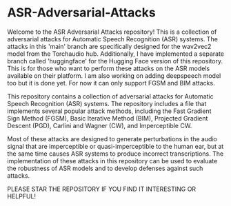 # ASR-Adversarial-Attacks

Welcome to the ASR Adversarial Attacks repository! This is a collection of adversarial attacks for Automatic Speech Recognition (ASR) systems. The attacks in this 'main' branch are specifically designed for the wav2vec2 model from the Torchaudio hub. Additionally, I have implemented a separate branch called 'huggingface' for the Hugging Face version of this repository. This is for those who want to perform these attacks on the ASR models available on their platform. I am also working on adding deepspeech model too but it is done yet. For now it can only support FGSM and BIM attacks.

This repository contains a collection of adversarial attacks for Automatic Speech Recognition (ASR) systems. The repository includes a file that implements several popular attack methods, including the Fast Gradient Sign Method (FGSM), Basic Iterative Method (BIM), Projected Gradient Descent (PGD), Carlini and Wagner (CW), and Imperceptible CW.

Most of these attacks are designed to generate perturbations in the audio signal that are imperceptible or quasi-imperceptible to the human ear, but at the same time causes ASR systems to produce incorrect transcriptions. The implementation of these attacks in this repository can be used to evaluate the robustness of ASR models and to develop defenses against such attacks.

PLEASE STAR THE REPOSITORY IF YOU FIND IT INTERESTING OR HELPFUL!
